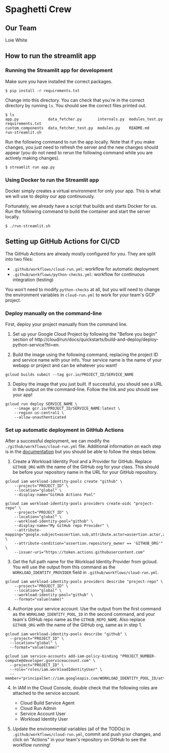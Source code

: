 # Spaghetti Crew

## Our Team

Loie White

## How to run the streamlit app

### Running the Streamlit app for development

Make sure you have installed the correct packages.

```shell
$ pip install -r requirements.txt
```

Change into this directory. You can check that you're in the correct directory by running `ls`. 
You should see the correct files printed out.

```shell
$ ls
app.py             data_fetcher.py       internals.py  modules_test.py  requirements.txt
custom_components  data_fetcher_test.py  modules.py    README.md        run-streamlit.sh
```

Run the following command to run the app locally. Note that if you make changes, you just
need to refresh the server and the new changes should appear (you do not need to rerun
the following command while you are actively making changes).

```shell
$ streamlit run app.py
```

### Using Docker to run the Streamlit app

Docker simply creates a virtual environment for only your app. This is what we will use to
deploy our app continuously.

Fortunately, we already have a script that builds and starts Docker for us. Run the 
following command to build the container and start the server locally.

```shell
$ ./run-streamlit.sh
```

## Setting up GitHub Actions for CI/CD

The GitHub Actions are already mostly configured for you. They are split
into two files:

* `.github/workflows/cloud-run.yml`: workflow for automatic deployment
* `.github/workflows/python-checks.yml`: workflow for continuous integration (testing)

You won't need to modify `python-checks` at all, but you will need to change
the environment variables in `cloud-run.yml` to work for your team's GCP project.

### Deploy manually on the command-line

First, deploy your project manually from the command line.

1. Set up your Google Cloud Project by following the "Before you begin" section of 
http://cloud/run/docs/quickstarts/build-and-deploy/deploy-python-service?hl=en.

2. Build the image using the following command, replacing the project ID and service 
name with your info. Your service name is the name of your webapp or project and can 
be whatever you want!

```shell
gcloud builds submit --tag gcr.io/PROJECT_ID/SERVICE_NAME
```

3. Deploy the image that you just built. If successful, you should see a URL in the
output on the command-line. Follow the link and you should see your app!

```shell
gcloud run deploy SERVICE_NAME \
    --image gcr.io/PROJECT_ID/SERVICE_NAME:latest \
    --region us-central1 \
    --allow-unauthenticated
```

### Set up automatic deployment in GitHub Actions

After a successful deployment, we can modify the `./github/workflows/cloud-run.yml`
file. Additional information on each step is in the [documentation](https://github.com/google-github-actions/auth?tab=readme-ov-file#workload-identity-federation-through-a-service-account)
 but you should be able to follow the steps below.

1. Create a Workload Identity Pool and a Provider for GitHub. Replace `GITHUB_ORG` with the name of the GitHub org for your class. This should be before your repository name in the URL for your GitHub repository.

```shell
gcloud iam workload-identity-pools create "github" \
    --project="PROJECT_ID" \
    --location="global" \
    --display-name="GitHub Actions Pool"

gcloud iam workload-identity-pools providers create-oidc "project-repo" \
    --project="PROJECT_ID" \
    --location="global" \
    --workload-identity-pool="github" \
    --display-name="My GitHub repo Provider" \
    --attribute-mapping="google.subject=assertion.sub,attribute.actor=assertion.actor,attribute.repository=assertion.repository,attribute.repository_owner=assertion.repository_owner" \
    --attribute-condition="assertion.repository_owner == 'GITHUB_ORG'" \
    --issuer-uri="https://token.actions.githubusercontent.com"
```

3. Get the full path name for the Workload Identity Provider from gcloud.
You will use the output from this command as the `WORKLOAD_IDENTITY_PROVIDER` 
field in `.github/workflows/cloud-run.yml`.

```shell
gcloud iam workload-identity-pools providers describe "project-repo" \
    --project="PROJECT_ID" \
    --location="global" \
    --workload-identity-pool="github" \
    --format="value(name)"
```

4. Authorize your service account. Use the output from the first command as the
`WORKLOAD_IDENTITY_POOL_ID` in the second command, and your team's GitHub repo
name as the `GITHUB_REPO_NAME`. Also replace `GITHUB_ORG` with the name of the GitHub org, same as in step 1.

```shell
gcloud iam workload-identity-pools describe "github" \
  --project="PROJECT_ID" \
  --location="global" \
  --format="value(name)"
```

```shell
gcloud iam service-accounts add-iam-policy-binding "PROJECT_NUMBER-compute@developer.gserviceaccount.com" \
  --project="PROJECT_ID" \
  --role="roles/iam.workloadIdentityUser" \
  --member="principalSet://iam.googleapis.com/WORKLOAD_IDENTITY_POOL_ID/attribute.repository/GITHUB_ORG/GITHUB_REPO_NAME"
```

4. In IAM in the Cloud Console, double check that the following roles are attached 
to the service account.

    - Cloud Build Service Agent
    - Cloud Run Admin
    - Service Account User
    - Workload Identity User

5. Update the environmental variables (all of the TODOs) in 
`.github/workflows/cloud-run.yml`, commit and push your changes, 
and click on "Actions" in your team's repository on GitHub to see
the workflow running!
